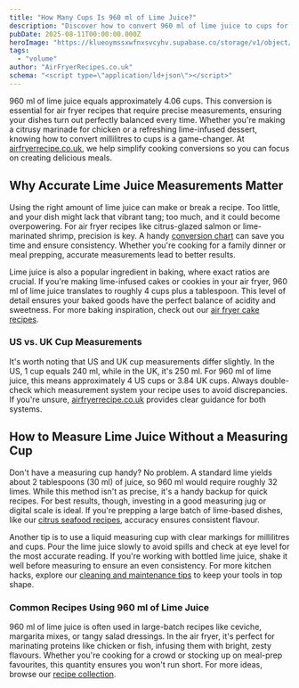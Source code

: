 ```yaml
---
title: "How Many Cups Is 960 ml of Lime Juice?"
description: "Discover how to convert 960 ml of lime juice to cups for perfect air fryer recipes. Get precise measurements and cooking tips in seconds!"
pubDate: 2025-08-11T00:00:00.000Z
heroImage: "https://klueoymssxwfnxsvcyhv.supabase.co/storage/v1/object/public/md/how-many-cups-is-960-ml-of-lime-juice-b2034858.webp"
tags:
  - "volume"
author: "AirFryerRecipes.co.uk"
schema: "<script type=\"application/ld+json\"></script>"
---
```


<p>960 ml of lime juice equals approximately 4.06 cups. This conversion is essential for air fryer recipes that require precise measurements, ensuring your dishes turn out perfectly balanced every time. Whether you're making a citrusy marinade for chicken or a refreshing lime-infused dessert, knowing how to convert millilitres to cups is a game-changer. At <a href=https://www.airfryerrecipe.co.uk/>airfryerrecipe.co.uk</a>, we help simplify cooking conversions so you can focus on creating delicious meals.</p>

<h2>Why Accurate Lime Juice Measurements Matter</h2>  
<p>Using the right amount of lime juice can make or break a recipe. Too little, and your dish might lack that vibrant tang; too much, and it could become overpowering. For air fryer recipes like citrus-glazed salmon or lime-marinated shrimp, precision is key. A handy <a href=https://www.airfryerrecipe.co.uk/air-fryer-conversion-chart>conversion chart</a> can save you time and ensure consistency. Whether you're cooking for a family dinner or meal prepping, accurate measurements lead to better results.</p>  

<p>Lime juice is also a popular ingredient in baking, where exact ratios are crucial. If you're making lime-infused cakes or cookies in your air fryer, 960 ml of lime juice translates to roughly 4 cups plus a tablespoon. This level of detail ensures your baked goods have the perfect balance of acidity and sweetness. For more baking inspiration, check out our <a href=https://www.airfryerrecipe.co.uk/recipe-category/cakes>air fryer cake recipes</a>.</p>  

<h3>US vs. UK Cup Measurements</h3>  
<p>It's worth noting that US and UK cup measurements differ slightly. In the US, 1 cup equals 240 ml, while in the UK, it's 250 ml. For 960 ml of lime juice, this means approximately 4 US cups or 3.84 UK cups. Always double-check which measurement system your recipe uses to avoid discrepancies. If you're unsure, <a href=https://www.airfryerrecipe.co.uk/>airfryerrecipe.co.uk</a> provides clear guidance for both systems.</p>  

<h2>How to Measure Lime Juice Without a Measuring Cup</h2>  
<p>Don't have a measuring cup handy? No problem. A standard lime yields about 2 tablespoons (30 ml) of juice, so 960 ml would require roughly 32 limes. While this method isn't as precise, it's a handy backup for quick recipes. For best results, though, investing in a good measuring jug or digital scale is ideal. If you're prepping a large batch of lime-based dishes, like our <a href=https://www.airfryerrecipe.co.uk/recipe-category/mixed-seafood>citrus seafood recipes</a>, accuracy ensures consistent flavour.</p>  

<p>Another tip is to use a liquid measuring cup with clear markings for millilitres and cups. Pour the lime juice slowly to avoid spills and check at eye level for the most accurate reading. If you're working with bottled lime juice, shake it well before measuring to ensure an even consistency. For more kitchen hacks, explore our <a href=https://www.airfryerrecipe.co.uk/air-fryer-cleaner>cleaning and maintenance tips</a> to keep your tools in top shape.</p>  

<h3>Common Recipes Using 960 ml of Lime Juice</h3>  
<p>960 ml of lime juice is often used in large-batch recipes like ceviche, margarita mixes, or tangy salad dressings. In the air fryer, it's perfect for marinating proteins like chicken or fish, infusing them with bright, zesty flavours. Whether you're cooking for a crowd or stocking up on meal-prep favourites, this quantity ensures you won't run short. For more ideas, browse our <a href=https://www.airfryerrecipe.co.uk/recipes>recipe collection</a>.</p>